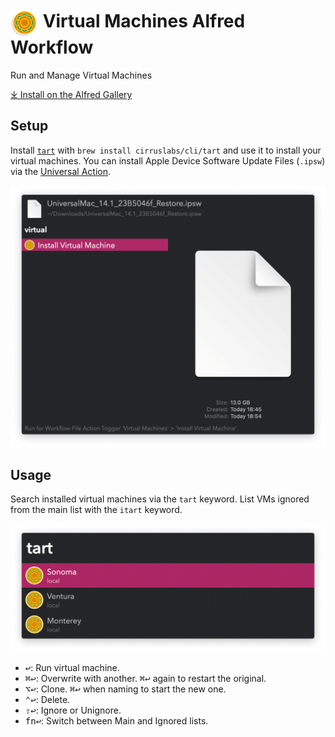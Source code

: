 # <img src='Workflow/icon.png' width='45' align='center' alt='icon'> Virtual Machines Alfred Workflow

Run and Manage Virtual Machines

[⤓ Install on the Alfred Gallery](https://alfred.app/workflows/vitor/virtual-machines)

## Setup

Install [`tart`](https://github.com/cirruslabs/tart) with `brew install cirruslabs/cli/tart` and use it to install your virtual machines. You can install Apple Device Software Update Files (`.ipsw`) via the [Universal Action](https://www.alfredapp.com/help/features/universal-actions/).

![Universal Action to install IPSW](Workflow/images/about/ipsw.png)

## Usage

Search installed virtual machines via the `tart` keyword. List VMs ignored from the main list with the `itart` keyword.

![Listing installed virtual machines](Workflow/images/about/tart.png)

* <kbd>↩&#xFE0E;</kbd>: Run virtual machine.
* <kbd>⌘</kbd><kbd>↩&#xFE0E;</kbd>: Overwrite with another. <kbd>⌘</kbd><kbd>↩&#xFE0E;</kbd> again to restart the original.
* <kbd>⌥</kbd><kbd>↩&#xFE0E;</kbd>: Clone. <kbd>⌘</kbd><kbd>↩&#xFE0E;</kbd> when naming to start the new one.
* <kbd>⌃</kbd><kbd>↩&#xFE0E;</kbd>: Delete.
* <kbd>⇧</kbd><kbd>↩&#xFE0E;</kbd>: Ignore or Unignore.
* <kbd>fn</kbd><kbd>↩&#xFE0E;</kbd>: Switch between Main and Ignored lists.
